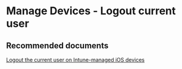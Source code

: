 <properties
	pageTitle="Manage Devices - Logout current user"
	description="Manage Devices - Logout current user"
	service="microsoft.intune"
	resource="intune"
	authors="mackie1604"
	displayOrder=""
	selfHelpType="generic"
	supportTopicIds="32599649"
	resourceTags=""
	productPesIds="15584"
	cloudEnvironments="public"
/>

# Manage Devices - Logout current user

## **Recommended documents**

[Logout the current user on Intune-managed iOS devices](https://docs.microsoft.com/intune/device-logout-user)<br>
